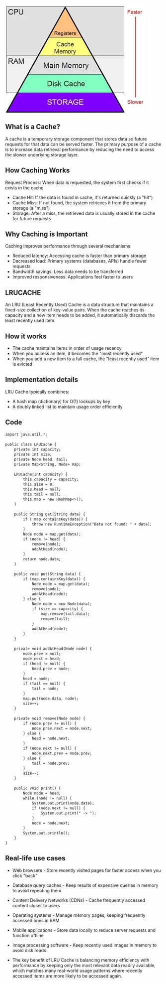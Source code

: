 ![alt text](cache.webp)

## What is a Cache?
A cache is a temporary storage component that stores data so future requests for that data can be served faster. The primary purpose of a cache is to increase data retrieval performance by reducing the need to access the slower underlying storage layer.


## How Caching Works

Request Process: When data is requested, the system first checks if it exists in the cache
- Cache Hit: If the data is found in cache, it's returned quickly (a "hit")
- Cache Miss: If not found, the system retrieves it from the primary storage (a "miss")
- Storage: After a miss, the retrieved data is usually stored in the cache for future requests

## Why Caching is Important
Caching improves performance through several mechanisms:

- Reduced latency: Accessing cache is faster than primary storage
- Decreased load: Primary systems (databases, APIs) handle fewer requests
- Bandwidth savings: Less data needs to be transferred
- Improved responsiveness: Applications feel faster to users


## LRUCACHE
An LRU (Least Recently Used) Cache is a data structure that maintains a fixed-size collection of key-value pairs. When the cache reaches its capacity and a new item needs to be added, it automatically discards the least recently used item.


## How it works

- The cache maintains items in order of usage recency
- When you access an item, it becomes the "most recently used"
- When you add a new item to a full cache, the "least recently used" item is evicted

## Implementation details
LRU Cache typically combines:

- A hash map (dictionary) for O(1) lookups by key
- A doubly linked list to maintain usage order efficiently


## Code
```
import java.util.*;

public class LRUCache {
    private int capacity;
    private int size;
    private Node head, tail;
    private Map<String, Node> map;

    LRUCache(int capacity) {
        this.capacity = capacity;
        this.size = 0;
        this.head = null;
        this.tail = null;
        this.map = new HashMap<>();
    }

    public String get(String data) {
        if (!map.containsKey(data)) {
            throw new RuntimeException("Data not found: " + data);
        }
        Node node = map.get(data);
        if (node != head) {
            remove(node);
            addAtHead(node);
        }
        return node.data;
    }

    public void put(String data) {
        if (map.containsKey(data)) {
            Node node = map.get(data);
            remove(node);
            addAtHead(node);
        } else {
            Node node = new Node(data);
            if (size == capacity) {
                map.remove(tail.data);
                remove(tail);
            }
            addAtHead(node);
        }
    }

    private void addAtHead(Node node) {
        node.prev = null;
        node.next = head;
        if (head != null) {
            head.prev = node;
        }
        head = node;
        if (tail == null) {
            tail = node;
        }
        map.put(node.data, node);
        size++;
    }

    private void remove(Node node) {
        if (node.prev != null) {
            node.prev.next = node.next;
        } else {
            head = node.next;
        }
        if (node.next != null) {
            node.next.prev = node.prev;
        } else {
            tail = node.prev;
        }
        size--;
    }

    public void print() {
        Node node = head;
        while (node != null) {
            System.out.print(node.data);
            if (node.next != null) {
                System.out.print(" -> ");
            }
            node = node.next;
        }
        System.out.println();
    }
}

```

## Real-life use cases

- Web browsers - Store recently visited pages for faster access when you click "back"
- Database query caches - Keep results of expensive queries in memory to avoid repeating them
- Content Delivery Networks (CDNs) - Cache frequently accessed content closer to users
- Operating systems - Manage memory pages, keeping frequently accessed ones in RAM
- Mobile applications - Store data locally to reduce server requests and function offline
- Image processing software - Keep recently used images in memory to avoid disk reads

- The key benefit of LRU Cache is balancing memory efficiency with performance by keeping only the most relevant data readily available, which matches many real-world usage patterns where recently accessed items are more likely to be accessed again.